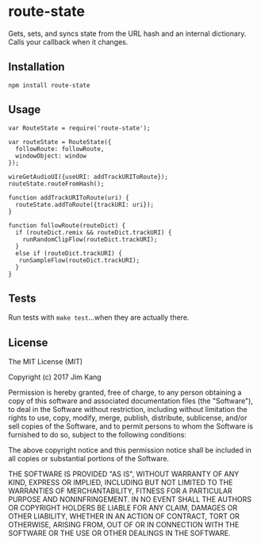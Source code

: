 route-state
==================

Gets, sets, and syncs state from the URL hash and an internal dictionary. Calls your callback when it changes.

Installation
------------

    npm install route-state

Usage
-----

    var RouteState = require('route-state');

    var routeState = RouteState({
      followRoute: followRoute,
      windowObject: window  
    });

    wireGetAudioUI({useURI: addTrackURIToRoute});
    routeState.routeFromHash();

    function addTrackURIToRoute(uri) {
      routeState.addToRoute({trackURI: uri});
    }

    function followRoute(routeDict) {
      if (routeDict.remix && routeDict.trackURI) {
    	runRandomClipFlow(routeDict.trackURI);
      }
      else if (routeDict.trackURI) {
       runSampleFlow(routeDict.trackURI);
      }
    }

Tests
-----

Run tests with `make test`...when they are actually there.

License
-------

The MIT License (MIT)

Copyright (c) 2017 Jim Kang

Permission is hereby granted, free of charge, to any person obtaining a copy
of this software and associated documentation files (the "Software"), to deal
in the Software without restriction, including without limitation the rights
to use, copy, modify, merge, publish, distribute, sublicense, and/or sell
copies of the Software, and to permit persons to whom the Software is
furnished to do so, subject to the following conditions:

The above copyright notice and this permission notice shall be included in
all copies or substantial portions of the Software.

THE SOFTWARE IS PROVIDED "AS IS", WITHOUT WARRANTY OF ANY KIND, EXPRESS OR
IMPLIED, INCLUDING BUT NOT LIMITED TO THE WARRANTIES OF MERCHANTABILITY,
FITNESS FOR A PARTICULAR PURPOSE AND NONINFRINGEMENT. IN NO EVENT SHALL THE
AUTHORS OR COPYRIGHT HOLDERS BE LIABLE FOR ANY CLAIM, DAMAGES OR OTHER
LIABILITY, WHETHER IN AN ACTION OF CONTRACT, TORT OR OTHERWISE, ARISING FROM,
OUT OF OR IN CONNECTION WITH THE SOFTWARE OR THE USE OR OTHER DEALINGS IN
THE SOFTWARE.
